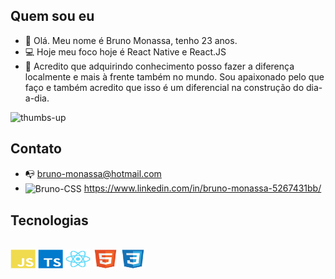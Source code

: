 ## Quem sou eu


* :wave: Olá. Meu nome é Bruno Monassa, tenho 23 anos.
* :computer: Hoje meu foco hoje é React Native e React.JS
* :dart: Acredito que adquirindo conhecimento posso fazer a diferença localmente e mais à frente também no mundo. Sou apaixonado pelo que faço e também acredito que isso é um diferencial na construção do dia-a-dia.

![thumbs-up](https://user-images.githubusercontent.com/91953401/187507353-51142667-53b2-43ef-9204-629f07648fd5.gif)

## Contato

* :mailbox_with_no_mail: bruno-monassa@hotmail.com
* <img align="center" alt="Bruno-CSS" height="30" width="40" src="https://cdn.jsdelivr.net/gh/devicons/devicon/icons/linkedin/linkedin-original.svg"> https://www.linkedin.com/in/bruno-monassa-5267431bb/

## Tecnologias

<div style="display: inline_block"><br>
  <img align="center" alt="Bruno-Js" height="30" width="40" src="https://raw.githubusercontent.com/devicons/devicon/master/icons/javascript/javascript-plain.svg">
  <img align="center" alt="Bruno-Ts" height="30" width="40" src="https://raw.githubusercontent.com/devicons/devicon/master/icons/typescript/typescript-plain.svg">
  <img align="center" alt="Bruno-React" height="30" width="40" src="https://raw.githubusercontent.com/devicons/devicon/master/icons/react/react-original.svg">
  <img align="center" alt="Bruno-HTML" height="30" width="40" src="https://raw.githubusercontent.com/devicons/devicon/master/icons/html5/html5-original.svg">
  <img align="center" alt="Bruno-CSS" height="30" width="40" src="https://raw.githubusercontent.com/devicons/devicon/master/icons/css3/css3-original.svg">
 
</div>

 ##



